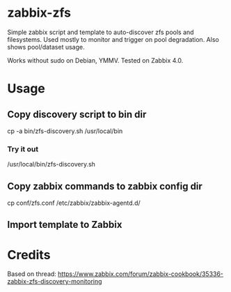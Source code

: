 # zabbix-zfs

Simple zabbix script and template to auto-discover zfs pools and filesystems. Used mostly to monitor and trigger on pool degradation. Also shows pool/dataset usage.

Works without sudo on Debian, YMMV. Tested on Zabbix 4.0.

# Usage

## Copy discovery script to bin dir
cp -a bin/zfs-discovery.sh /usr/local/bin
### Try it out
/usr/local/bin/zfs-discovery.sh

## Copy zabbix commands to zabbix config dir
cp conf/zfs.conf /etc/zabbix/zabbix-agentd.d/

## Import template to Zabbix

# Credits

Based on thread: https://www.zabbix.com/forum/zabbix-cookbook/35336-zabbix-zfs-discovery-monitoring